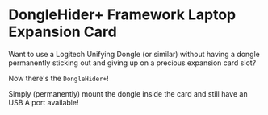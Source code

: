 # DongleHider+ Framework Laptop Expansion Card

Want to use a Logitech Unifying Dongle (or similar) without having a dongle permanently sticking out and giving up on a precious expansion card slot?  

Now there's the `DongleHider+`!  

Simply (permanently) mount the dongle inside the card and still have an USB A port available!  

